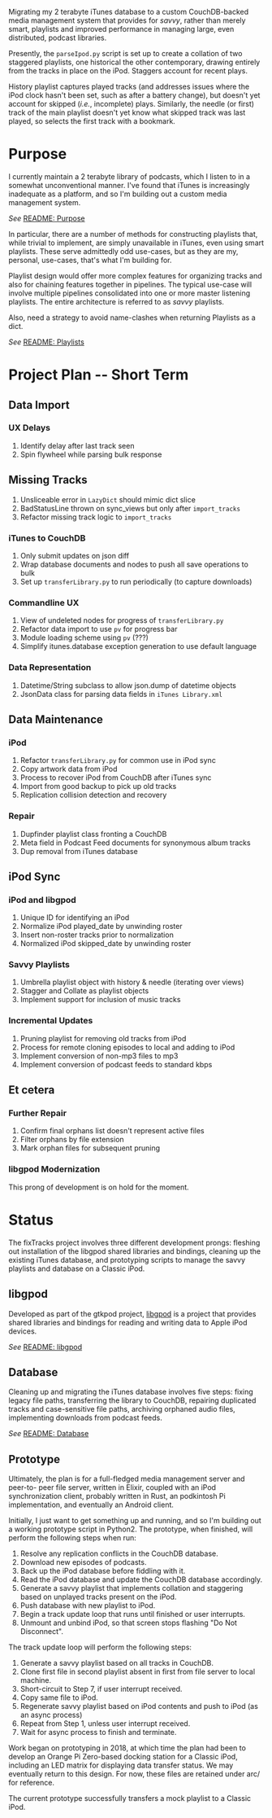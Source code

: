 Migrating my 2 terabyte iTunes database to a custom CouchDB-backed media
management system that provides for _savvy_, rather than merely smart, playlists
and improved performance in managing large, even distributed, podcast libraries.

Presently, the `parseIpod.py` script is set up to create a collation of two
staggered playlists, one historical the other contemporary, drawing entirely
from the tracks in place on the iPod. Staggers account for recent plays.

History playlist captures played tracks (and addresses issues where the iPod
clock hasn't been set, such as after a battery change), but doesn't yet account
for skipped (_i.e._, incomplete) plays. Similarly, the needle (or first) track
of the main playlist doesn't yet know what skipped track was last played, so
selects the first track with a bookmark.

# Purpose

I currently maintain a 2 terabyte library of podcasts, which I listen to in a
somewhat unconventional manner. I've found that iTunes is increasingly inadequate
as a platform, and so I'm building out a custom media management system.

_See_ [README: Purpose](doc/README_Purpose.md)

In particular, there are a number of methods for constructing playlists that,
while trivial to implement, are simply unavailable in iTunes, even using smart
playlists. These serve admittedly odd use-cases, but as they are my, personal,
use-cases, that's what I'm building for.

Playlist design would offer more complex features for organizing tracks and also
for chaining features together in pipelines. The typical use-case will involve
multiple pipelines consolidated into one or more master listening playlists. The
entire architecture is referred to as _savvy_ playlists.

Also, need a strategy to avoid name-clashes when returning Playlists as a dict.

_See_ [README: Playlists](doc/README_Playlists.md)

# Project Plan -- Short Term

## Data Import

### UX Delays
  1. Identify delay after last track seen
  2. Spin flywheel while parsing bulk response

## Missing Tracks
  1. Unsliceable error in `LazyDict` should mimic dict slice
  2. BadStatusLine thrown on sync_views but only after `import_tracks`
  3. Refactor missing track logic to `import_tracks`

### iTunes to CouchDB
  1. Only submit updates on json diff
  2. Wrap database documents and nodes to push all save operations to bulk
  3. Set up `transferLibrary.py` to run periodically (to capture downloads)

### Commandline UX
  1. View of undeleted nodes for progress of `transferLibrary.py`
  2. Refactor data import to use `pv` for progress bar
  3. Module loading scheme using `pv` (???)
  4. Simplify itunes.database exception generation to use default language

### Data Representation
  1. Datetime/String subclass to allow json.dump of datetime objects
  2. JsonData class for parsing data fields in `iTunes Library.xml`

## Data Maintenance

### iPod
  1. Refactor `transferLibrary.py` for common use in iPod sync
  2. Copy artwork data from iPod
  3. Process to recover iPod from CouchDB after iTunes sync
  4. Import from good backup to pick up old tracks
  5. Replication collision detection and recovery

### Repair
  1. Dupfinder playlist class fronting a CouchDB
  2. Meta field in Podcast Feed documents for synonymous album tracks
  3. Dup removal from iTunes database

## iPod Sync

### iPod and libgpod
  1. Unique ID for identifying an iPod
  2. Normalize iPod played_date by unwinding roster
  3. Insert non-roster tracks prior to normalization
  4. Normalized iPod skipped_date by unwinding roster

### Savvy Playlists
  1. Umbrella playlist object with history & needle (iterating over views)  
  2. Stagger and Collate as playlist objects
  3. Implement support for inclusion of music tracks

### Incremental Updates
  1. Pruning playlist for removing old tracks from iPod
  2. Process for remote cloning episodes to local and adding to iPod
  3. Implement conversion of non-mp3 files to mp3
  4. Implement conversion of podcast feeds to standard kbps

## Et cetera

### Further Repair
  1. Confirm final orphans list doesn't represent active files
  2. Filter orphans by file extension
  3. Mark orphan files for subsequent pruning

### libgpod Modernization

This prong of development is on hold for the moment.

# Status

The fixTracks project involves three different development prongs: fleshing
out installation of the libgpod shared libraries and bindings, cleaning up the
existing iTunes database, and prototyping scripts to manage the savvy playlists
and database on a Classic iPod.

## libgpod

Developed as part of the gtkpod project, [libgpod](http://www.gtkpod.org/libgpod/)
is a project that provides shared libraries and bindings for reading and writing
data to Apple iPod devices.

_See_ [README: libgpod](doc/README_libgpod.md)

## Database

Cleaning up and migrating the iTunes database involves five steps: fixing legacy
file paths, transferring the library to CouchDB, repairing duplicated tracks and
case-sensitive file paths, archiving orphaned audio files, implementing downloads
from podcast feeds.

_See_ [README: Database](doc/README_Database.md)

## Prototype

Ultimately, the plan is for a full-fledged media management server and peer-to-
peer file server, written in Elixir, coupled with an iPod synchronization client,
probably written in Rust, an podkintosh Pi implementation, and eventually an
Android client.

Initially, I just want to get something up and running, and so I'm building out
a working prototype script in Python2. The prototype, when finished, will perform
the following steps when run:

  1. Resolve any replication conflicts in the CouchDB database.
  2. Download new episodes of podcasts.
  3. Back up the iPod database before fiddling with it.
  4. Read the iPod database and update the CouchDB database accordingly.
  5. Generate a savvy playlist that implements collation and staggering based
  on unplayed tracks present on the iPod.
  6. Push database with new playlist to iPod.
  7. Begin a track update loop that runs until finished or user interrupts.
  8. Unmount and unbind iPod, so that screen stops flashing "Do Not Disconnect".

The track update loop will perform the following steps:

  1. Generate a savvy playlist based on all tracks in CouchDB.
  2. Clone first file in second playlist absent in first from file server to
  local machine.
  3. Short-circuit to Step 7, if user interrupt received.
  4. Copy same file to iPod.
  5. Regenerate savvy playlist based on iPod contents and push to iPod (as an
  async process)
  6. Repeat from Step 1, unless user interrupt received.
  7. Wait for async process to finish and terminate.

Work began on prototyping in 2018, at which time the plan had been to develop
an Orange Pi Zero-based docking station for a Classic iPod, including an LED
matrix for displaying data transfer status. We may eventually return to this
design. For now, these files are retained under arc/ for reference.

The current prototype successfully transfers a mock playlist to a Classic iPod.
